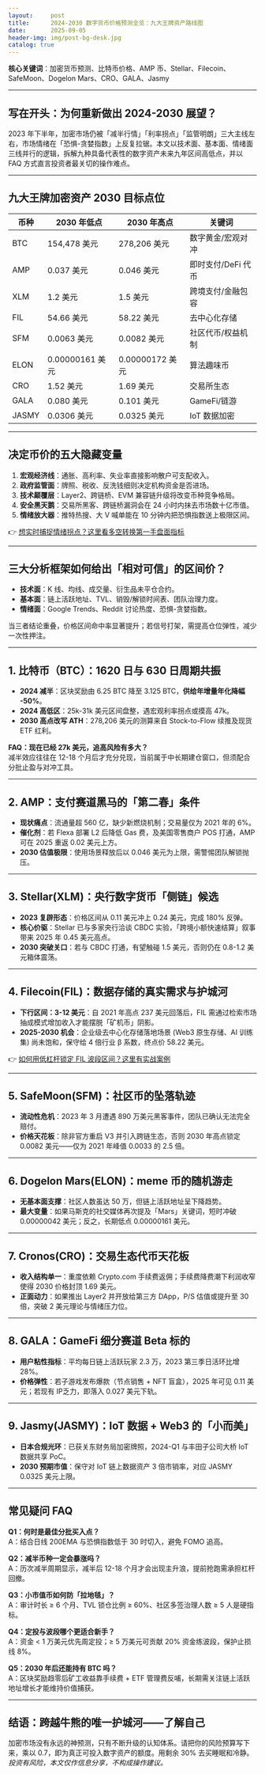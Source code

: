 ```yaml
---
layout:     post
title:      2024-2030 数字货币价格预测全览：九大王牌资产路线图
date:       2025-09-05
header-img: img/post-bg-desk.jpg
catalog: true
---
```


**核心关键词**：加密货币预测、比特币价格、AMP 币、Stellar、Filecoin、SafeMoon、Dogelon Mars、CRO、GALA、Jasmy

---

## 写在开头：为何重新做出 2024-2030 展望？
2023 年下半年，加密市场仍被「减半行情」「利率拐点」「监管明朗」三大主线左右，市场情绪在「恐惧-贪婪指数」上反复拉锯。本文以技术面、基本面、情绪面三线并行的逻辑，拆解九种具备代表性的数字资产未来九年区间高低点，并以 FAQ 方式直言投资者最关切的操作难点。

---

## 九大王牌加密资产 2030 目标点位

| 币种 | 2030 年低点 | 2030 年高点 | 关键词 |
|------|-------------|-------------|--------|
| BTC  | 154,478 美元 | 278,206 美元 | 数字黄金/宏观对冲 |
| AMP  | 0.037 美元 | 0.046 美元 | 即时支付/DeFi 代币 |
| XLM  | 1.2 美元 | 1.5 美元 | 跨境支付/金融包容 |
| FIL  | 54.66 美元 | 58.22 美元 | 去中心化存储 |
| SFM  | 0.0063 美元 | 0.0082 美元 | 社区代币/权益机制 |
| ELON | 0.00000161 美元 | 0.00000172 美元 | 算法趣味币 |
| CRO  | 1.52 美元 | 1.69 美元 | 交易所生态 |
| GALA | 0.080 美元 | 0.101 美元 | GameFi/链游 |
| JASMY| 0.0306 美元 | 0.0325 美元 | IoT 数据加密 |

---

## 决定币价的五大隐藏变量

1. **宏观经济线**：通胀、高利率、失业率直接影响散户可支配收入。  
2. **政府监管面**：牌照、税收、反洗钱细则决定机构资金是否进场。  
3. **技术颠覆层**：Layer2、跨链桥、EVM 兼容链升级将改变币种竞争格局。  
4. **安全黑天鹅**：交易所黑客、跨链桥漏洞会在 24 小时内抹去市场数十亿市值。  
5. **情绪放大器**：推特热搜、大 V 喊单能在 10 分钟内把恐惧指数送上极限区间。

👉 [想实时捕捉情绪拐点？这里看多空转换第一手盘面指标](https://okxdog.com/)

---

## 三大分析框架如何给出「相对可信」的区间价？

- **技术面**：K 线、均线、成交量、衍生品未平仓合约。  
- **基本面**：链上活跃地址、TVL、销毁/解锁时间表、团队治理力度。  
- **情绪面**：Google Trends、Reddit 讨论热度、恐惧-贪婪指数。

当三者结论重叠，价格区间命中率显著提升；若信号打架，需提高仓位弹性，减少一次性押注。

---

## 1. 比特币（BTC）：1620 日与 630 日周期共振

- **2024 减半**：区块奖励由 6.25 BTC 降至 3.125 BTC，**供给年增量年化降幅 -50%**。  
- **2024 高低区**：25k-31k 美元区间盘整，遇宏观利率拐点或摸高 47k。  
- **2030 高点改写 ATH**：278,206 美元的测算来自 Stock-to-Flow 续推及现货 ETF 红利。

**FAQ：现在已经 27k 美元，追高风险有多大？**  
减半效应往往在 12-18 个月后才充分兑现，当前属于中长期建仓窗口，但须配合分批止盈与对冲工具。

---

## 2. AMP：支付赛道黑马的「第二春」条件

- **现状痛点**：流通量超 560 亿，缺少新燃烧机制；交易量仅为 2021 年的 6%。  
- **催化剂**：若 Flexa 部署 L2 后降低 Gas 费，及美国零售商户 POS 打通，AMP 可在 2025 重返 0.02 美元上方。  
- **2030 估值极限**：使用场景释放后以 0.046 美元为上限，需警惕团队解锁抛压。

---

## 3. Stellar(XLM)：央行数字货币「侧链」候选

- **2023 复辟形态**：价格区间从 0.11 美元冲上 0.24 美元，完成 180% 反弹。  
- **核心价驱**：Stellar 已与多家央行洽谈 CBDC 实验，「跨境小额快速结算」叙事带来 2025 年 0.45 美元高点。  
- **2030 突破关口**：若与 CBDC 打通，有望触碰 1.5 美元，否则仍在 0.8-1.2 美元箱体震荡。

---

## 4. Filecoin(FIL)：数据存储的真实需求与护城河

- **下行区间：3-12 美元**：自 2021 年高点 237 美元回落后，FIL 需通过检索市场抽成模式增加收入才能摆脱「矿机币」阴影。  
- **2025-2030 机会**：企业级去中心化存储落地场景 (Web3 原生存储、AI 训练集) 尚未饱和，保守给 4 倍行业 β 系数，终点价 58.22 美元。

👉 [如何用低杠杆锁定 FIL 波段区间？这里有实战案例](https://okxdog.com/)

---

## 5. SafeMoon(SFM)：社区币的坠落轨迹

- **流动性危机**：2023 年 3 月遭遇 890 万美元黑客事件，团队已确认无法完全赔付。  
- **价格天花板**：除非官方重启 V3 并引入跨链生态，否则 2030 年高点锁定 0.0082 美元——仅为 2021 年峰值 0.0033 的 2.5 倍。

---

## 6. Dogelon Mars(ELON)：meme 币的随机游走

- **无基本面支撑**：社区人数虽达 50 万，但链上活跃地址呈下降趋势。  
- **最大变量**：如果马斯克的社交媒体再次提及「Mars」关键词，短时冲破 0.00000042 美元；反之，长期低点 0.00000161 美元。

---

## 7. Cronos(CRO)：交易生态代币天花板

- **收入结构单一**：重度依赖 Crypto․com 手续费返佣；手续费降费潮下利润收窄使得 2030 价格封顶 1.69 美元。  
- **正面动力**：如果推出 Layer2 并开放给第三方 DApp，P/S 估值或提升至 30 倍，突破 2 美元理论与情绪压力位。

---

## 8. GALA：GameFi 细分赛道 Beta 标的

- **用户粘性指标**：平均每日链上活跃玩家 2.3 万，2023 第三季日活环比增 28%。  
- **价格弹性**：若子游戏发布爆款（节点销售 + NFT 盲盒），2025 年可见 0.11 美元；若现有 IP乏力，即落入 0.027 美元下轨。

---

## 9. Jasmy(JASMY)：IoT 数据 + Web3 的「小而美」

- **日本合规光环**：已获关东财务局加密牌照，2024-Q1 与丰田子公司大桥 IoT 数据共享 PoC。  
- **2030 预期市值**：保守对 IoT 链上数据资产 3 倍市销率，对应 JASMY 0.0325 美元上限。

---

## 常见疑问 FAQ

**Q1：何时是最佳分批买入点？**  
A：结合日线 200EMA 与恐惧指数低于 30 时切入，避免 FOMO 追高。

**Q2：减半币种一定会暴涨吗？**  
A：历次减半周期显示，减半后 12-18 个月才会出现主升浪，提前抢跑需承担杠杆回撤。

**Q3：小市值币如何防「拉地毯」？**  
A：审计时长 ≥ 6 个月、TVL 锁仓比例 ≥ 60%、社区多签治理人数 ≥ 5 人是硬指标。

**Q4：定投与波段哪个更适合新手？**  
A：资金 < 1 万美元优先周定投；≥ 5 万美元可贡献 20% 资金练波段，保护止损线 8%。

**Q5：2030 年后还能持有 BTC 吗？**  
A：区块奖励趋零后矿工收益靠手续费 + ETF 管理费反哺，长期需关注链上活跃地址增长才能维持价值捕获。

---

## 结语：跨越牛熊的唯一护城河——了解自己

加密市场没有永远的神预测，只有不断升级的认知体系。请把你的风险预算写下来，乘以 0.7，即为真正可投入数字资产的额度。用剩余 30% 去买睡眠和冷静。*投资有风险，本文仅作信息分享，不构成操作建议。*
